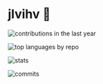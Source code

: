 # jlvihv 👋

![contributions in the last year](http://github-profile-summary-cards.vercel.app/api/cards/profile-details?username=jlvihv&theme=github)

![top languages by repo](http://github-profile-summary-cards.vercel.app/api/cards/repos-per-language?username=jlvihv&theme=github)

![stats](http://github-profile-summary-cards.vercel.app/api/cards/stats?username=jlvihv&theme=github)

![commits](http://github-profile-summary-cards.vercel.app/api/cards/productive-time?username=jlvihv&theme=github&utcOffset=8)
